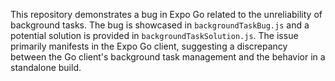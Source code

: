 This repository demonstrates a bug in Expo Go related to the unreliability of background tasks.  The bug is showcased in `backgroundTaskBug.js` and a potential solution is provided in `backgroundTaskSolution.js`. The issue primarily manifests in the Expo Go client, suggesting a discrepancy between the Go client's background task management and the behavior in a standalone build.